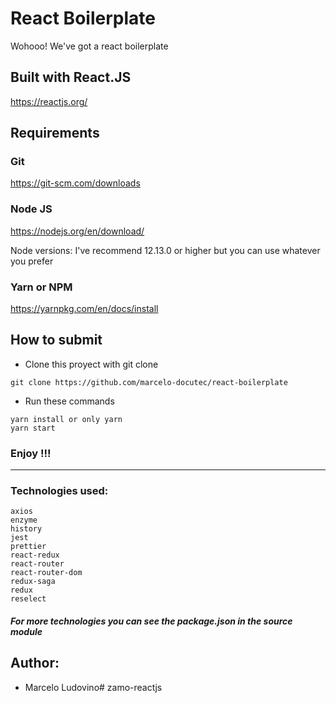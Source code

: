 # React Boilerplate

Wohooo! We've got a react boilerplate

## Built with React.JS
https://reactjs.org/

## Requirements

### Git
https://git-scm.com/downloads
### Node JS
https://nodejs.org/en/download/

Node versions:
I've recommend 12.13.0 or higher but you can use whatever you prefer

### Yarn or NPM
https://yarnpkg.com/en/docs/install

## How to submit

* Clone this proyect with git clone
```
git clone https://github.com/marcelo-docutec/react-boilerplate
```
* Run these commands
```
yarn install or only yarn
yarn start
```
### Enjoy !!!

---

### Technologies used:

```
axios
enzyme
history
jest
prettier
react-redux
react-router
react-router-dom
redux-saga
redux
reselect
```

##### For more technologies you can see the package.json in the source module

## Author:
* Marcelo Ludovino# zamo-reactjs
